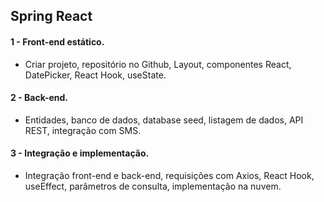 ## Spring React
#### 1 - Front-end estático.
- Criar projeto, repositório no Github, Layout, componentes React, DatePicker, React Hook, useState.

#### 2 - Back-end.
- Entidades, banco de dados, database seed, listagem de dados, API REST, integração com SMS.

#### 3 - Integração e implementação.
- Integração front-end e back-end, requisições com Axios, React Hook, useEffect, parâmetros de consulta, implementação na nuvem.